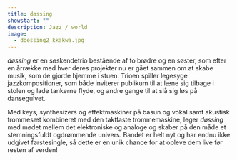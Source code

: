 ```yaml
---
title: døssing
showstart: ""
description: Jazz / world
image:
  - doessing2_kkakwa.jpg
---
```

*døssing* er en søskendetrio bestående af to brødre og en søster, som efter en årrække med hver deres projekter nu er gået sammen om at skabe musik, som de gjorde hjemme i stuen. Trioen spiller legesyge jazzkompositioner, som både inviterer publikum til at læne sig tilbage i stolen og lade tankerne flyde, og andre gange til at slå sig løs på dansegulvet. 

Med keys, synthesizers og effektmaskiner på basun og vokal samt akustisk trommesæt kombineret med den taktfaste trommemaskine, leger *døssing* med mødet mellem det elektroniske og analoge og skaber på den måde et stemningsfuldt ogdrømmende univers. Bandet er helt nyt og har endnu ikke udgivet førstesingle, så dette er en unik chance for at opleve dem live før resten af verden!